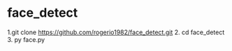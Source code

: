 # face_detect

1.git clone https://github.com/rogerio1982/face_detect.git
2. cd face_detect
3. py face.py
